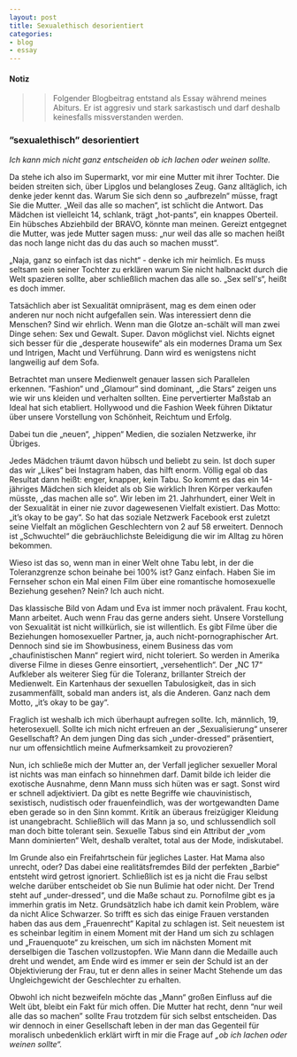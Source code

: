 ```yaml
---
layout: post
title: Sexualethisch desorientiert
categories:
- blog
- essay
---
```


#### Notiz
>> Folgender Blogbeitrag entstand als Essay während meines Abiturs. Er ist aggresiv und stark sarkastisch und darf deshalb keinesfalls missverstanden werden.

### ”sexualethisch” desorientiert 
 
 _Ich kann mich nicht ganz entscheiden ob ich lachen oder weinen sollte._
 
Da stehe ich also im Supermarkt, vor mir eine Mutter mit ihrer 
Tochter. Die beiden streiten sich, über Lipglos und belangloses 
Zeug. Ganz alltäglich, ich denke jeder kennt das. Warum Sie sich 
denn so „aufbrezeln“ müsse, fragt Sie die Mutter. „Weil das alle 
so machen“, ist schlicht die Antwort. 
Das Mädchen ist vielleicht 14, schlank, trägt „hot-pants“, ein 
knappes Oberteil. Ein hübsches Abziehbild der BRAVO, könnte man 
meinen. 
Gereizt entgegnet die Mutter, was jede Mutter sagen muss: „nur 
weil das alle so machen heißt das noch lange nicht das du das auch 
so machen musst“. 
 
„Naja, ganz so einfach ist das nicht“ - denke ich mir heimlich. Es 
muss seltsam sein seiner Tochter zu erklären warum Sie nicht 
halbnackt durch die Welt spazieren sollte, aber schließlich machen 
das alle so. „Sex sell's“, heißt es doch immer.

Tatsächlich aber ist Sexualität omnipräsent, mag es dem einen oder 
anderen nur noch nicht aufgefallen sein. Was interessiert denn die 
Menschen? Sind wir ehrlich. Wenn man die Glotze an-schält will man 
zwei Dinge sehen: Sex und Gewalt. Super. Davon möglichst viel. 
Nichts eignet sich besser für die „desperate housewife“ als ein 
modernes Drama um Sex und Intrigen, Macht und Verführung. Dann 
wird es wenigstens nicht langweilig auf dem Sofa.

Betrachtet man unsere Medienwelt genauer lassen sich Parallelen 
erkennen. “Fashion“ und „Glamour“ sind dominant, „die Stars“ 
zeigen uns wie wir uns kleiden und verhalten sollten. 
Eine pervertierter Maßstab an Ideal hat sich etabliert. Hollywood 
und die Fashion Week führen Diktatur über unsere Vorstellung von 
Schönheit, Reichtum und Erfolg.

Dabei tun die „neuen“, „hippen“ Medien, die sozialen Netzwerke, 
ihr Übriges.

Jedes Mädchen träumt davon hübsch und beliebt zu sein. Ist doch 
super das wir „Likes“ bei Instagram haben, das hilft enorm. Völlig 
egal ob das Resultat dann heißt: enger, knapper, kein Tabu. 
So kommt es das ein 14-jähriges Mädchen sich kleidet als ob Sie 
wirklich Ihren Körper verkaufen müsste, „das machen alle so“. 
Wir leben im 21. Jahrhundert, einer Welt in der Sexualität in 
einer nie zuvor dagewesenen Vielfalt existiert. Das Motto: „it’s 
okay to be gay“. So hat das soziale Netzwerk Facebook erst zuletzt 
seine Vielfalt an möglichen Geschlechtern von 2 auf 58 erweitert. 
Dennoch ist „Schwuchtel“ die gebräuchlichste Beleidigung die wir 
im Alltag zu hören bekommen.

Wieso ist das so, wenn man in einer Welt ohne Tabu lebt, in der 
die Toleranzgrenze schon beinahe bei 100% ist? Ganz einfach. Haben 
Sie im Fernseher schon ein Mal einen Film über eine romantische 
homosexuelle Beziehung gesehen? Nein? Ich auch nicht.

Das klassische Bild von Adam und Eva ist immer noch prävalent. 
Frau kocht, Mann arbeitet. Auch wenn Frau das gerne anders sieht. 
Unsere Vorstellung von Sexualität ist nicht willkürlich, sie ist 
willentlich. Es gibt Filme über die Beziehungen homosexueller 
Partner, ja, auch nicht-pornographischer Art. Dennoch sind sie im 
Showbusiness, einem Business das vom „chaufinistischen Mann“ 
regiert wird, nicht toleriert. So werden in Amerika diverse Filme 
in dieses Genre einsortiert, „versehentlich“. Der „NC 17“ 
Aufkleber als weiterer Sieg für die Toleranz, brillanter Streich 
der Medienwelt. Ein Kartenhaus der sexuellen Tabulosigkeit, das in 
sich zusammenfällt, sobald man anders ist, als die Anderen. Ganz 
nach dem Motto, „it’s okay to be gay“.

Fraglich ist weshalb ich mich überhaupt aufregen sollte. Ich, 
männlich, 19, heterosexuell. Sollte ich mich nicht erfreuen an der 
„Sexualisierung“ unserer Gesellschaft? An dem jungen Ding das sich 
„under-dressed“ präsentiert, nur um offensichtlich meine 
Aufmerksamkeit zu provozieren?

Nun, ich schließe mich der Mutter an, der Verfall jeglicher 
sexueller Moral ist nichts was man einfach so hinnehmen darf. 
Damit bilde ich leider die exotische Ausnahme, denn Mann muss sich 
hüten was er sagt. Sonst wird er schnell adjektiviert. Da gibt es 
nette Begriffe wie chauvinistisch, sexistisch, nudistisch oder 
frauenfeindlich, was der wortgewandten Dame eben gerade so in den 
Sinn kommt. Kritik an überaus freizügiger Kleidung ist 
unangebracht. Schließlich will das Mann ja so, und schlussendlich 
soll man doch bitte tolerant sein. Sexuelle Tabus sind ein 
Attribut der „vom Mann dominierten“ Welt, deshalb veraltet, total 
aus der Mode, indiskutabel.

Im Grunde also ein Freifahrtschein für jegliches Laster. Hat Mama 
also unrecht, oder? 
Das dabei eine realitätsfremdes Bild der perfekten „Barbie“ 
entsteht wird getrost ignoriert. Schließlich ist es ja nicht die 
Frau selbst welche darüber entscheidet ob Sie nun Bulimie hat oder 
nicht. Der Trend steht auf „under-dressed“, und die Maße schaut 
zu. Pornofilme gibt es ja immerhin gratis im Netz. 
Grundsätzlich habe ich damit kein Problem, wäre da nicht Alice 
Schwarzer. So trifft es sich das einige Frauen verstanden haben 
das aus dem „Frauenrecht“ Kapital zu schlagen ist. 
Seit neuestem ist es scheinbar legitim in einem Moment mit der 
Hand um sich zu schlagen und „Frauenquote“ zu kreischen, um sich 
im nächsten Moment mit derselbigen die Taschen vollzustopfen. Wie 
Mann dann die Medaille auch dreht und wendet, am Ende wird es 
immer er sein der Schuld ist an der Objektivierung der Frau, tut 
er denn alles in seiner Macht Stehende um das Ungleichgewicht der 
Geschlechter zu erhalten.

Obwohl ich nicht bezweifeln möchte das „Mann“ großen Einfluss auf 
die Welt übt, bleibt ein Fakt für mich offen. Die Mutter hat recht, denn “nur weil alle das so machen” sollte Frau trotzdem für 
sich selbst entscheiden. 
Das wir dennoch in einer Gesellschaft leben in der man das 
Gegenteil für moralisch unbedenklich erklärt wirft in mir die 
Frage auf _„ob ich lachen oder weinen sollte“._
